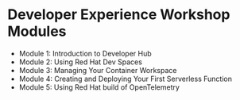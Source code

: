 # Developer Experience Workshop Modules

* Module 1: Introduction to Developer Hub
* Module 2: Using Red Hat Dev Spaces
* Module 3: Managing Your Container Workspace
* Module 4: Creating and Deploying Your First Serverless Function
* Module 5: Using Red Hat build of OpenTelemetry
